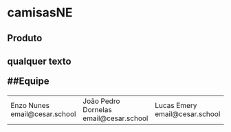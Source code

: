 # camisasNE

<h2>Produto<h2>
  qualquer texto
 
  
  
##Equipe
  <table>
    <tr>
      <td>
        Enzo Nunes
        <br />
        email@cesar.school
        <img 
scr="foto"
width=200>  
      </td>
      <td>
        João Pedro Dornelas
        <br />
        email@cesar.school
        <img
             scr="foto"
             width=200
        </td>
      <td>
        Lucas Emery
        <br />
        email@cesar.school
        <img
             scr="foto"
             width=200>
        </td>
      <td>
        Matheus Canel
        <br />
        mxgtc@cesar.school
        <img
             scr="foto"
             width=200>
        </td>
      <td>
        Sergio Mariano
        <br /
        sgm2@cesar.school
        <img
             scr="foto"
             width=200>
        </td>
      <td>
        Thiago von Sohsten
        <br />
        email@cesar.school
        <img
             scr="foto"
             width=200>
